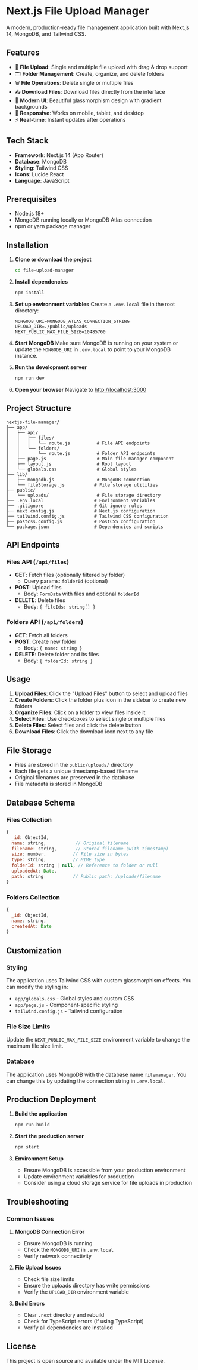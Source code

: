 # Next.js File Upload Manager

A modern, production-ready file management application built with Next.js 14, MongoDB, and Tailwind CSS.

## Features

- 📁 **File Upload**: Single and multiple file upload with drag & drop support
- 🗂️ **Folder Management**: Create, organize, and delete folders
- 🗑️ **File Operations**: Delete single or multiple files
- 📥 **Download Files**: Download files directly from the interface
- 🎨 **Modern UI**: Beautiful glassmorphism design with gradient backgrounds
- 📱 **Responsive**: Works on mobile, tablet, and desktop
- ⚡ **Real-time**: Instant updates after operations

## Tech Stack

- **Framework**: Next.js 14 (App Router)
- **Database**: MongoDB
- **Styling**: Tailwind CSS
- **Icons**: Lucide React
- **Language**: JavaScript

## Prerequisites

- Node.js 18+ 
- MongoDB running locally or MongoDB Atlas connection
- npm or yarn package manager

## Installation

1. **Clone or download the project**
   ```bash
   cd file-upload-manager
   ```

2. **Install dependencies**
   ```bash
   npm install
   ```

3. **Set up environment variables**
   Create a `.env.local` file in the root directory:
   ```env
   MONGODB_URI=MONGODB_ATLAS_CONNECTION_STRING
   UPLOAD_DIR=./public/uploads
   NEXT_PUBLIC_MAX_FILE_SIZE=10485760
   ```

4. **Start MongoDB**
   Make sure MongoDB is running on your system or update the `MONGODB_URI` in `.env.local` to point to your MongoDB instance.

5. **Run the development server**
   ```bash
   npm run dev
   ```

6. **Open your browser**
   Navigate to [http://localhost:3000](http://localhost:3000)

## Project Structure

```
nextjs-file-manager/
├── app/
│   ├── api/
│   │   ├── files/
│   │   │   └── route.js          # File API endpoints
│   │   └── folders/
│   │       └── route.js          # Folder API endpoints
│   ├── page.js                   # Main file manager component
│   ├── layout.js                 # Root layout
│   └── globals.css               # Global styles
├── lib/
│   ├── mongodb.js                # MongoDB connection
│   └── fileStorage.js           # File storage utilities
├── public/
│   └── uploads/                  # File storage directory
├── .env.local                   # Environment variables
├── .gitignore                   # Git ignore rules
├── next.config.js               # Next.js configuration
├── tailwind.config.js           # Tailwind CSS configuration
├── postcss.config.js            # PostCSS configuration
└── package.json                 # Dependencies and scripts
```

## API Endpoints

### Files API (`/api/files`)

- **GET**: Fetch files (optionally filtered by folder)
  - Query params: `folderId` (optional)
- **POST**: Upload files
  - Body: `FormData` with files and optional `folderId`
- **DELETE**: Delete files
  - Body: `{ fileIds: string[] }`

### Folders API (`/api/folders`)

- **GET**: Fetch all folders
- **POST**: Create new folder
  - Body: `{ name: string }`
- **DELETE**: Delete folder and its files
  - Body: `{ folderId: string }`

## Usage

1. **Upload Files**: Click the "Upload Files" button to select and upload files
2. **Create Folders**: Click the folder plus icon in the sidebar to create new folders
3. **Organize Files**: Click on a folder to view files inside it
4. **Select Files**: Use checkboxes to select single or multiple files
5. **Delete Files**: Select files and click the delete button
6. **Download Files**: Click the download icon next to any file

## File Storage

- Files are stored in the `public/uploads/` directory
- Each file gets a unique timestamp-based filename
- Original filenames are preserved in the database
- File metadata is stored in MongoDB

## Database Schema

### Files Collection
```javascript
{
  _id: ObjectId,
  name: string,           // Original filename
  filename: string,       // Stored filename (with timestamp)
  size: number,          // File size in bytes
  type: string,          // MIME type
  folderId: string | null, // Reference to folder or null
  uploadedAt: Date,
  path: string           // Public path: /uploads/filename
}
```

### Folders Collection
```javascript
{
  _id: ObjectId,
  name: string,
  createdAt: Date
}
```

## Customization

### Styling
The application uses Tailwind CSS with custom glassmorphism effects. You can modify the styling in:
- `app/globals.css` - Global styles and custom CSS
- `app/page.js` - Component-specific styling
- `tailwind.config.js` - Tailwind configuration

### File Size Limits
Update the `NEXT_PUBLIC_MAX_FILE_SIZE` environment variable to change the maximum file size limit.

### Database
The application uses MongoDB with the database name `filemanager`. You can change this by updating the connection string in `.env.local`.

## Production Deployment

1. **Build the application**
   ```bash
   npm run build
   ```

2. **Start the production server**
   ```bash
   npm start
   ```

3. **Environment Setup**
   - Ensure MongoDB is accessible from your production environment
   - Update environment variables for production
   - Consider using a cloud storage service for file uploads in production

## Troubleshooting

### Common Issues

1. **MongoDB Connection Error**
   - Ensure MongoDB is running
   - Check the `MONGODB_URI` in `.env.local`
   - Verify network connectivity

2. **File Upload Issues**
   - Check file size limits
   - Ensure the uploads directory has write permissions
   - Verify the `UPLOAD_DIR` environment variable

3. **Build Errors**
   - Clear `.next` directory and rebuild
   - Check for TypeScript errors (if using TypeScript)
   - Verify all dependencies are installed

## License

This project is open source and available under the MIT License.
